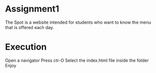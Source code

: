 # Assignment1
The Spot is a website intended for students who want to know the menu that is offered each day.
# Execution
Open a navigator
Press ctr-O
Select the index.html file inside the folder
Enjoy
